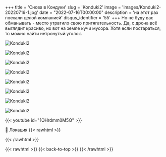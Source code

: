 +++
title = 'Снова в Кондуки'
slug = 'Konduki2'
image = 'images/Konduki2-20220716-1.jpg'
date = "2022-07-16T00:00:00"
description = 'на этот раз поехали целой компанией'
disqus_identifier = '55'
+++
Но не буду вас обманывать - место утратило свою притягательность. Да, с дрона всё выглядит красиво, но вот на земле кучи мусора. Хотя если постараться, то можно найти нетронутый уголок.

![Konduki2](/images/Konduki2-20220716-2.jpg)

![Konduki2](/images/Konduki2-20220716-3.jpg)

![Konduki2](/images/Konduki2-20220716-4.jpg)

![Konduki2](/images/Konduki2-20220716-5.jpg)

![Konduki2](/images/Konduki2-20220716-6.jpg)

![Konduki2](/images/Konduki2-20220716-7.jpg)

![Konduki2](/images/Konduki2-20220716-8.jpg)

![Konduki2](/images/Konduki2-20220716-9.jpg)

{{< youtube id="1OHrdmm0M5Q" >}}

📍 Локация
{{< rawhtml >}}
<div class="yandex-map-container">
<script type="text/javascript" charset="utf-8" async src="https://api-maps.yandex.ru/services/constructor/1.0/js/?um=constructor%3A2c341a9c3226b89b3505b8664a02095052c71dd4c3345e34a3f63330dfc09387&amp;width=800&amp;height=400&amp;lang=ru_RU&amp;scroll=true"></script>
</div>
{{< /rawhtml >}}

{{< rawhtml >}}
{{< back-to-top >}}
{{< /rawhtml >}}